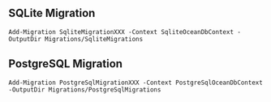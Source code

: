 ﻿## SQLite Migration
`Add-Migration SqliteMigrationXXX -Context SqliteOceanDbContext -OutputDir Migrations/SqliteMigrations`

## PostgreSQL Migration
`Add-Migration PostgreSqlMigrationXXX -Context PostgreSqlOceanDbContext -OutputDir Migrations/PostgreSqlMigrations`